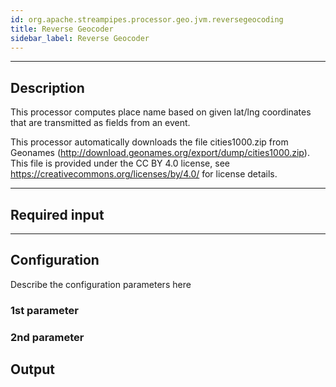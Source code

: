 ```yaml
---
id: org.apache.streampipes.processor.geo.jvm.reversegeocoding
title: Reverse Geocoder
sidebar_label: Reverse Geocoder
---
```


<!--
  ~ Licensed to the Apache Software Foundation (ASF) under one or more
  ~ contributor license agreements.  See the NOTICE file distributed with
  ~ this work for additional information regarding copyright ownership.
  ~ The ASF licenses this file to You under the Apache License, Version 2.0
  ~ (the "License"); you may not use this file except in compliance with
  ~ the License.  You may obtain a copy of the License at
  ~
  ~    http://www.apache.org/licenses/LICENSE-2.0
  ~
  ~ Unless required by applicable law or agreed to in writing, software
  ~ distributed under the License is distributed on an "AS IS" BASIS,
  ~ WITHOUT WARRANTIES OR CONDITIONS OF ANY KIND, either express or implied.
  ~ See the License for the specific language governing permissions and
  ~ limitations under the License.
  ~
  -->



<p align="center"> 
</p>

***

## Description

This processor computes place name based on given lat/lng coordinates that are transmitted as fields from an event.

This processor automatically downloads the file cities1000.zip from Geonames (http://download.geonames.org/export/dump/cities1000.zip). This file is provided under the CC BY 4.0 license, see https://creativecommons.org/licenses/by/4.0/ for license details.

***

## Required input



***

## Configuration

Describe the configuration parameters here

### 1st parameter


### 2nd parameter

## Output